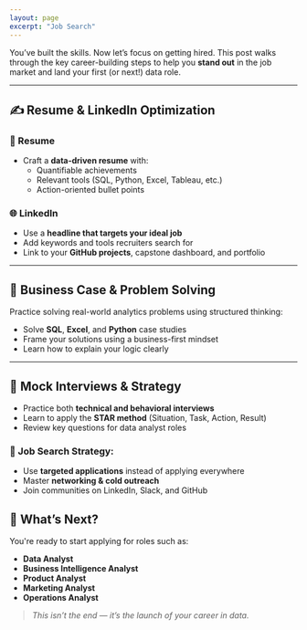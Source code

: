 ```yaml
---
layout: page
excerpt: "Job Search"
---
```


You’ve built the skills. Now let’s focus on getting hired. This post walks through the key career-building steps to help you **stand out** in the job market and land your first (or next!) data role.

--- 
## ✍️ Resume & LinkedIn Optimization

### 📄 Resume

- Craft a **data-driven resume** with:
  - Quantifiable achievements
  - Relevant tools (SQL, Python, Excel, Tableau, etc.)
  - Action-oriented bullet points

### 🌐 LinkedIn

- Use a **headline that targets your ideal job**
- Add keywords and tools recruiters search for
- Link to your **GitHub projects**, capstone dashboard, and portfolio

---

## 🧠 Business Case & Problem Solving

Practice solving real-world analytics problems using structured thinking:

- Solve **SQL**, **Excel**, and **Python** case studies  
- Frame your solutions using a business-first mindset  
- Learn how to explain your logic clearly  

---

## 🎤 Mock Interviews & Strategy

- Practice both **technical and behavioral interviews**
- Learn to apply the **STAR method** (Situation, Task, Action, Result)
- Review key questions for data analyst roles

### 🎯 Job Search Strategy:

- Use **targeted applications** instead of applying everywhere  
- Master **networking & cold outreach**  
- Join communities on LinkedIn, Slack, and GitHub  


## 🧭 What’s Next?

You're ready to start applying for roles such as:

- **Data Analyst**
- **Business Intelligence Analyst**
- **Product Analyst**
- **Marketing Analyst**
- **Operations Analyst**

> *This isn’t the end — it’s the launch of your career in data.*
